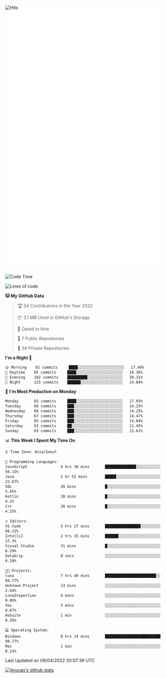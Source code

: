 ![Hits](https://hits.seeyoufarm.com/api/count/incr/badge.svg?url=https%3A%2F%2Fgithub.com%2Fkokose1234&count_bg=%2379C83D&title_bg=%23555555&icon=apple.svg&icon_color=%23E7E7E7&title=hits&edge_flat=false)
<br/>
![Metrics](https://github.com/kokose1234/kokose1234/blob/main/github-metrics.svg)

<!--START_SECTION:waka-->
![Code Time](http://img.shields.io/badge/Code%20Time-620%20hrs%204%20mins-blue)

![Lines of code](https://img.shields.io/badge/From%20Hello%20World%20I%27ve%20Written-2%20Million%20lines%20of%20code-blue)

**🐱 My GitHub Data** 

> 🏆 54 Contributions in the Year 2022
 > 
> 📦 3.1 MB Used in GitHub's Storage 
 > 
> 💼 Opted to Hire
 > 
> 📜 7 Public Repositories 
 > 
> 🔑 34 Private Repositories  
 > 
**I'm a Night 🦉** 

```text
🌞 Morning    81 commits     ████░░░░░░░░░░░░░░░░░░░░░   17.49% 
🌆 Daytime    85 commits     ████░░░░░░░░░░░░░░░░░░░░░   18.36% 
🌃 Evening    182 commits    █████████░░░░░░░░░░░░░░░░   39.31% 
🌙 Night      115 commits    ██████░░░░░░░░░░░░░░░░░░░   24.84%

```
📅 **I'm Most Productive on Monday** 

```text
Monday       83 commits     ████░░░░░░░░░░░░░░░░░░░░░   17.93% 
Tuesday      66 commits     ███░░░░░░░░░░░░░░░░░░░░░░   14.25% 
Wednesday    66 commits     ███░░░░░░░░░░░░░░░░░░░░░░   14.25% 
Thursday     67 commits     ███░░░░░░░░░░░░░░░░░░░░░░   14.47% 
Friday       65 commits     ███░░░░░░░░░░░░░░░░░░░░░░   14.04% 
Saturday     53 commits     ██░░░░░░░░░░░░░░░░░░░░░░░   11.45% 
Sunday       63 commits     ███░░░░░░░░░░░░░░░░░░░░░░   13.61%

```


📊 **This Week I Spent My Time On** 

```text
⌚︎ Time Zone: Asia/Seoul

💬 Programming Languages: 
JavaScript               4 hrs 38 mins       ██████████████░░░░░░░░░░░   56.15% 
Java                     1 hr 52 mins        █████░░░░░░░░░░░░░░░░░░░░   22.67% 
SQL                      26 mins             █░░░░░░░░░░░░░░░░░░░░░░░░   5.45% 
Kotlin                   20 mins             █░░░░░░░░░░░░░░░░░░░░░░░░   4.2% 
C++                      20 mins             █░░░░░░░░░░░░░░░░░░░░░░░░   4.15%

🔥 Editors: 
VS Code                  5 hrs 27 mins       ████████████████░░░░░░░░░   66.22% 
IntelliJ                 2 hrs 15 mins       ██████░░░░░░░░░░░░░░░░░░░   27.3% 
Visual Studio            31 mins             █░░░░░░░░░░░░░░░░░░░░░░░░   6.29% 
DataGrip                 0 secs              ░░░░░░░░░░░░░░░░░░░░░░░░░   0.18%

🐱‍💻 Projects: 
luna                     7 hrs 49 mins       ███████████████████████░░   94.77% 
Unknown Project          13 mins             ░░░░░░░░░░░░░░░░░░░░░░░░░   2.64% 
LunaInspection           4 mins              ░░░░░░░░░░░░░░░░░░░░░░░░░   0.89% 
Vex                      3 mins              ░░░░░░░░░░░░░░░░░░░░░░░░░   0.67% 
HaSuite                  1 min               ░░░░░░░░░░░░░░░░░░░░░░░░░   0.36%

💻 Operating System: 
Windows                  8 hrs 14 mins       █████████████████████████   99.77% 
Mac                      1 min               ░░░░░░░░░░░░░░░░░░░░░░░░░   0.23%

```


 Last Updated on 09/04/2022 20:07:39 UTC
<!--END_SECTION:waka-->

[![Anurag's github stats](https://github-readme-stats.vercel.app/api?username=kokose1234&theme=dracula)](https://github.com/anuraghazra/github-readme-stats)



	

